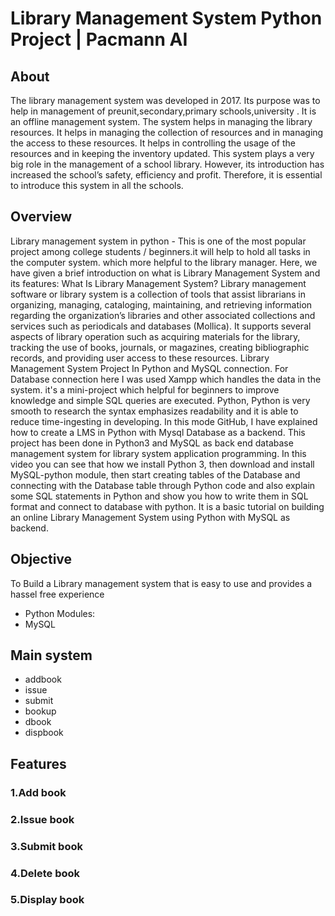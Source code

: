 # Library Management System  Python Project | Pacmann AI

## About
The library management system was developed in 2017. Its purpose was to help in management of preunit,secondary,primary schools,university . It is an offline management system. The system helps in managing the library resources. It helps in managing the collection of resources and in managing the access to these resources. It helps in controlling the usage of the resources and in keeping the inventory updated. This system plays a very big role in the management of a school library. However, its introduction has increased the school’s safety, efficiency and profit. Therefore, it is essential to introduce this system in all the schools.


## Overview
Library management system in python - This is one of the most popular project among college students / beginners.it will help to hold all tasks in the computer system. which more helpful to the library manager. Here, we have given a brief introduction on what is Library Management System and its features:
          What Is Library Management System?
Library management software or library system is a collection of tools that assist librarians in organizing, managing, cataloging, maintaining, and retrieving information regarding the organization’s libraries and other associated collections and services such as periodicals and databases (Mollica). It supports several aspects of library operation such as acquiring materials for the library, tracking the use of books, journals, or magazines, creating bibliographic records, and providing user access to these resources.
Library Management System Project In Python and MySQL connection.
For Database connection here I was used Xampp which handles the data in the system.
it's a mini-project which helpful for beginners to improve knowledge and simple SQL queries are executed. Python, Python is very smooth to research the syntax emphasizes readability and it is able to reduce time-ingesting in developing. In this mode GitHub, I have explained how to create a LMS in Python with Mysql Database as a backend.
 This project has been done in Python3 and MySQL as back end database management system for library system application programming. In this video you can see that how we install Python 3, then download and install MySQL-python module, then start creating tables of the Database and connecting with the Database table through Python code and also explain some SQL statements in Python and show you how to write them in SQL format and connect to database with python. It is a basic tutorial on building an online Library Management System using Python with MySQL as backend.


## Objective
To Build a Library management system that is easy to use and provides a hassel free experience
* Python Modules:
* MySQL


## Main system
* addbook
* issue
* submit
* bookup
* dbook
* dispbook

## Features
### 1.Add book
### 2.Issue book
### 3.Submit book
### 4.Delete book
### 5.Display book
